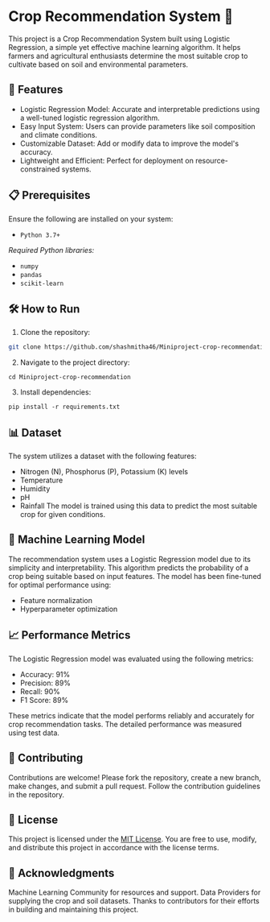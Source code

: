 # Crop Recommendation System 🌾
This project is a Crop Recommendation System built using Logistic Regression, a simple yet effective machine learning algorithm. It helps farmers and agricultural enthusiasts determine the most suitable crop to cultivate based on soil and environmental parameters.

## 🚀 Features
- Logistic Regression Model: Accurate and interpretable predictions using a well-tuned logistic regression algorithm.
- Easy Input System: Users can provide parameters like soil composition and climate conditions.
- Customizable Dataset: Add or modify data to improve the model's accuracy.
- Lightweight and Efficient: Perfect for deployment on resource-constrained systems.

## 📋 Prerequisites
Ensure the following are installed on your system:
- `Python 3.7+`
  
*Required Python libraries:*
- `numpy`
- `pandas`
- `scikit-learn`

## 🛠️ How to Run
1. Clone the repository:
``` bash
git clone https://github.com/shashmitha46/Miniproject-crop-recommendation.git
```
2. Navigate to the project directory:
```
cd Miniproject-crop-recommendation
```
3. Install dependencies:
```
pip install -r requirements.txt
```

## 📊 Dataset
The system utilizes a dataset with the following features:

- Nitrogen (N), Phosphorus (P), Potassium (K) levels
- Temperature
- Humidity
- pH
- Rainfall
The model is trained using this data to predict the most suitable crop for given conditions.

## 🤖 Machine Learning Model
The recommendation system uses a Logistic Regression model due to its simplicity and interpretability. This algorithm predicts the probability of a crop being suitable based on input features. The model has been fine-tuned for optimal performance using:

- Feature normalization
- Hyperparameter optimization

## 📈 Performance Metrics
The Logistic Regression model was evaluated using the following metrics:

- Accuracy: 91%
- Precision: 89%
- Recall: 90%
- F1 Score: 89%

These metrics indicate that the model performs reliably and accurately for crop recommendation tasks. The detailed performance was measured using test data.
## 🤝 Contributing
Contributions are welcome! Please fork the repository, create a new branch, make changes, and submit a pull request. Follow the contribution guidelines in the repository.

## 📝 License
This project is licensed under the [MIT License](LICENSE). You are free to use, modify, and distribute this project in accordance with the license terms.

## 🙌 Acknowledgments
Machine Learning Community for resources and support.
Data Providers for supplying the crop and soil datasets.
Thanks to contributors for their efforts in building and maintaining this project.

